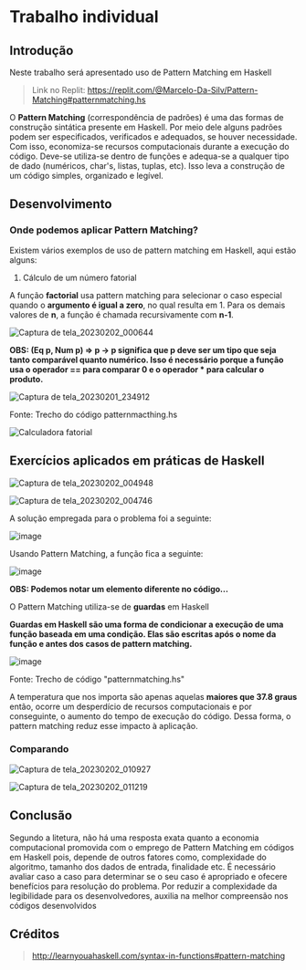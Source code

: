 # Trabalho individual 

## Introdução
Neste trabalho será apresentado uso de Pattern Matching em Haskell
> Link no Replit: https://replit.com/@Marcelo-Da-Silv/Pattern-Matching#patternmatching.hs

O **Pattern Matching** (correspondência de padrões) é uma das formas de construção sintática presente em Haskell. Por meio dele alguns padrões podem ser especificados, verificados e adequados, se houver necessidade. Com isso, economiza-se recursos computacionais durante a execução do código.
Deve-se utiliza-se dentro de funções e adequa-se a qualquer tipo de dado (numéricos, char's, listas, tuplas, etc). Isso leva a construção de um código simples, organizado e legível. 

## Desenvolvimento

### Onde podemos aplicar Pattern Matching?

Existem vários exemplos de uso de pattern matching em Haskell, aqui estão alguns:

1. Cálculo de um número fatorial

A função **factorial** usa pattern matching para selecionar o caso especial quando o **argumento é igual a zero**, no qual resulta em 1. Para os demais valores de **n**, a função é chamada recursivamente com **n-1**.

![Captura de tela_20230202_000644](https://user-images.githubusercontent.com/42869269/216221786-89d63b37-ad75-47ea-9967-6e192167e40b.png)

**OBS: (Eq p, Num p) => p -> p significa que p deve ser um tipo que seja tanto comparável quanto numérico. Isso é necessário porque a função usa o operador == para comparar 0 e o operador * para calcular o produto.**

![Captura de tela_20230201_234912](https://user-images.githubusercontent.com/42869269/216219182-93e21ef2-b9b8-488e-ae7d-ded2c6147ad3.png)


Fonte: Trecho do código patternmacthing.hs
 
 ![Calculadora fatorial](https://user-images.githubusercontent.com/42869269/216217474-db67c7a5-524b-4321-8540-72c19316e968.png)
 
 
## Exercícios aplicados em práticas de Haskell
  ![Captura de tela_20230202_004948](https://user-images.githubusercontent.com/42869269/216227130-b0727781-eae7-4b2b-a6c5-2e06a22b68f4.png)

  
  ![Captura de tela_20230202_004746](https://user-images.githubusercontent.com/42869269/216226907-a1d3a85a-b255-4b31-a28e-1c909639131d.png)
  
  A solução empregada para o problema foi a seguinte:
  
  
  ![image](https://user-images.githubusercontent.com/42869269/216227584-137082fa-cfb3-4c10-9af1-00061fa7eb5f.png)
  
  Usando Pattern Matching, a função fica a seguinte:
  
  
  ![image](https://user-images.githubusercontent.com/42869269/216228163-30e1cc50-6e25-45bf-93f6-b0dfe478e0c1.png)
  
  **OBS: Podemos notar um elemento diferente no código...**
  
  O Pattern Matching utiliza-se de **guardas** em Haskell
  
  **Guardas em Haskell são uma forma de condicionar a execução de uma função baseada em uma condição. Elas são escritas após o nome da função e antes dos casos de pattern matching.**
  
  
  ![image](https://user-images.githubusercontent.com/42869269/216231003-e2a9c814-1456-4246-9fab-c37604e09c8c.png)

  
  Fonte: Trecho de código "patternmatching.hs"


  A temperatura que nos importa são apenas aquelas **maiores que 37.8 graus** então, ocorre um desperdício de recursos computacionais e por conseguinte, o aumento do tempo de execução do código. Dessa forma, o pattern matching reduz esse impacto à aplicação.

 ### Comparando
 
 ![Captura de tela_20230202_010927](https://user-images.githubusercontent.com/42869269/216229591-b06a576e-68b7-4c1c-a19c-13d40828b00d.png)
 
 ![Captura de tela_20230202_011219](https://user-images.githubusercontent.com/42869269/216229924-998269c0-3a50-42b5-bb5a-00081ebcd66a.png)

 
 


## Conclusão
Segundo a litetura, não há uma resposta exata quanto a economia computacional promovida com o emprego de Pattern Matching em códigos em Haskell pois, depende de outros fatores como, complexidade do algoritmo, tamanho dos dados de entrada, finalidade etc.
É necessário avaliar caso a caso para determinar se o seu caso é apropriado e ofecere benefícios para resolução do problema.
Por reduzir a complexidade da legibilidade para os desenvolvedores, auxilia na melhor compreensão nos códigos desenvolvidos


## Créditos

> http://learnyouahaskell.com/syntax-in-functions#pattern-matching
